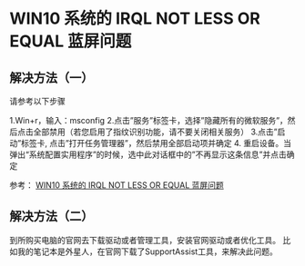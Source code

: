 ﻿# WIN10 系统的 IRQL NOT LESS OR EQUAL 蓝屏问题


## 解决方法（一）
请参考以下步骤 

1.Win+r，输入：msconfig
2.点击”服务”标签卡，选择”隐藏所有的微软服务”，然后点击全部禁用（若您启用了指纹识别功能，请不要关闭相关服务）
3.点击”启动”标签卡, 点击”打开任务管理器”，然后禁用全部启动项并确定
4. 重启设备。当弹出“系统配置实用程序”的时候，选中此对话框中的”不再显示这条信息”并点击确定

参考：
[WIN10 系统的 IRQL NOT LESS OR EQUAL 蓝屏问题](https://answers.microsoft.com/zh-hans/windows/forum/all/win10-%E7%B3%BB%E7%BB%9F%E7%9A%84-irql-not-less-or/57514fcb-1570-407e-b1bd-1825c8643d4b)


## 解决方法（二）
到所购买电脑的官网去下载驱动或者管理工具，安装官网驱动或者优化工具。
比如我的笔记本是外星人，在官网下载了SupportAssist工具，来解决此问题。